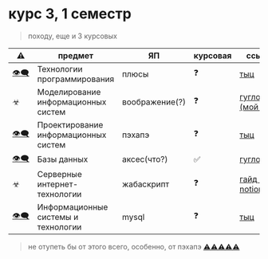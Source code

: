 # курс 3, 1 семестр

> походу, еще и 3 курсовых

 ⚠ | предмет | ЯП | курсовая | ссылка
----|--------|----|----------|-------
[👁‍🗨](https://github.com/GlitchPunkWTF/tp3.1) |Технологии программирования | плюсы | ❓ | [тыц](https://github.com/GlitchPunkWTF/course-3.1/tree/main/%D0%A2%D0%B5%D1%85%D0%BD%D0%BE%D0%BB%D0%BE%D0%B3%D0%B8%D0%B8%20%D0%BF%D1%80%D0%BE%D0%B3%D1%80%D0%B0%D0%BC%D0%BC%D0%B8%D1%80%D0%BE%D0%B2%D0%B0%D0%BD%D0%B8%D1%8F)
 ☣ | Моделирование информационных систем | воображение(?) | ❓ | [гуглокласс (мой линк)](https://classroom.google.com/u/1/c/MzgyNTI0MDQyNDQ2)
[👁‍🗨](https://github.com/GlitchPunkWTF/pis3.1) | Проектирование информационных систем | пэхапэ | ❓ | [тыц](https://github.com/GlitchPunkWTF/course-3.1/tree/main/%D0%9F%D1%80%D0%BE%D0%B5%D0%BA%D1%82%D0%B8%D1%80%D0%BE%D0%B2%D0%B0%D0%BD%D0%B8%D0%B5%20%D0%B8%D0%BD%D1%84%D0%BE%D1%80%D0%BC%D0%B0%D1%86%D0%B8%D0%BE%D0%BD%D0%BD%D1%8B%D1%85%20%D1%81%D0%B8%D1%81%D1%82%D0%B5%D0%BC)
[👁‍🗨](https://github.com/GlitchPunkWTF/bd3.1) | Базы данных | аксес(что?) | ✅ | [гуглодиск](https://drive.google.com/drive/folders/1Ix5n8grb9O0pcadHLGZ3TVp3VoBQHOBU)
 ☣ | Серверные интернет-технологии | жабаскрипт | ❓ | [гайд в notion](https://donstu.notion.site/donstu/ca13efe8eac443d69fe1dc0df18026ed?v=f751a9fb12f344ba80542efb85a096e0)
[👁‍🗨](https://github.com/GlitchPunkWTF/icit3.1) | Информационные системы и технологии | mysql | ❓ | [тыц](https://github.com/GlitchPunkWTF/course-3.1/tree/main/%D0%98%D0%A1%D0%B8%D0%A2)

> не отупеть бы от этого всего, особенно, от пэхапэ
> [⚠⚠⚠⚠⚠](https://open.spotify.com/track/2L2iWhBsyosVcxx36iurfa?si=58c7993a07f946e5)
